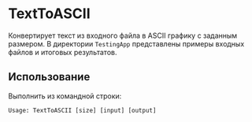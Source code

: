 # TextToASCII

Конвертирует текст из входного файла в ASCII графику с заданным размером.
В директории `TestingApp` представлены примеры входных файлов и итоговых результатов.

## Использование

Выполнить из командной строки:

```
Usage: TextToASCII [size] [input] [output]
```
